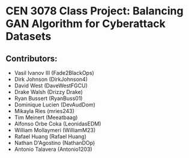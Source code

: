 # CEN 3078 Class Project: Balancing GAN Algorithm for Cyberattack Datasets

## Contributors:
- Vasil Ivanov III (Fade2BlackOps)
- Dirk Johnson (DirkJohnson4)
- David West (DaveWestFGCU)
- Drake Walsh (Drizzy Drake)
- Ryan Bussert (RyanBuss01)
- Dominique Lucien (DevAudDom)
- Mikayla Ries (mries243)
- Tim Meinert (Meeatbaag)
- Alfonso Orbe Coka (LeonidasEDM)
- William Mollaymeri (WilliamM23)
- Rafael Huang (Rafael Huang)
- Nathan D'Agostino (NathanDOp)
- Antonio Talavera (Antonio1203)
